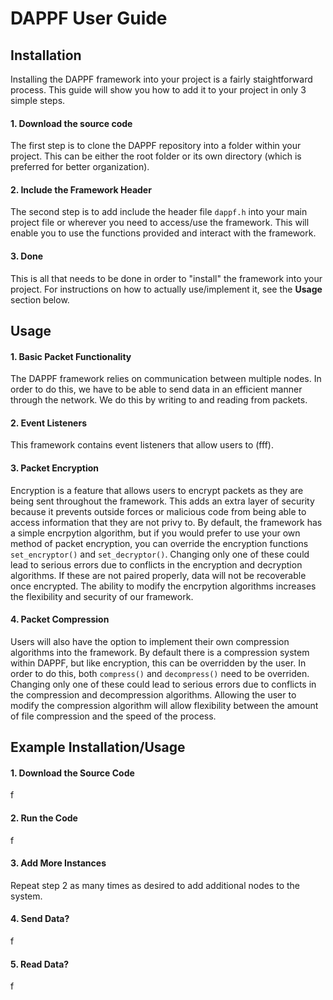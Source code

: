 # DAPPF User Guide

## Installation
Installing the DAPPF framework into your project is a fairly staightforward process. This guide will show you how to add it to your project in only 3 simple steps.

#### 1. Download the source code
The first step is to clone the DAPPF repository into a folder within your project. This can be either the root folder or its own directory
(which is preferred for better organization).

#### 2. Include the Framework Header
The second step is to add include the header file `dappf.h` into your main project file or wherever you need to access/use the framework. This will enable you to use the
functions provided and interact with the framework.

#### 3. Done
This is all that needs to be done in order to "install" the framework into your project. For instructions on how to actually use/implement it, see the **Usage** section below.

## Usage

#### 1. Basic Packet Functionality

The DAPPF framework relies on communication between multiple nodes. In order to do this, we have to be able to send data in an efficient manner through the network.
We do this by writing to and reading from packets.

#### 2. Event Listeners

This framework contains event listeners that allow users to (fff).

#### 3. Packet Encryption

Encryption is a feature that allows users to encrypt packets as they are being sent throughout the framework. This adds an extra layer of security because
it prevents outside forces or malicious code from being able to access information that they are not privy to. By default, the framework has a simple encrpytion algorithm,
but if you would prefer to use your own method of packet encryption, you can override the encryption functions `set_encryptor()` and `set_decryptor()`. Changing only one
of these could lead to serious errors due to conflicts in the encryption and decryption algorithms. If these are not paired properly, data will not be recoverable once
encrypted. The ability to modify the encrpytion algorithms increases the flexibility and security of our framework.

#### 4. Packet Compression

Users will also have the option to implement their own compression algorithms into the framework. By default there is a compression system within DAPPF, but like encryption,
this can be overridden by the user. In order to do this, both `compress()` and `decompress()` need to be overriden. Changing only one of these could lead to serious
errors due to conflicts in the compression and decompression algorithms. Allowing the user to modify the compression algorithm will allow flexibility between the amount of file
compression and the speed of the process.

## Example Installation/Usage

#### 1. Download the Source Code
f

#### 2. Run the Code
f

#### 3. Add More Instances
Repeat step 2 as many times as desired to add additional nodes to the system.

#### 4. Send Data?
f

#### 5. Read Data?
f
